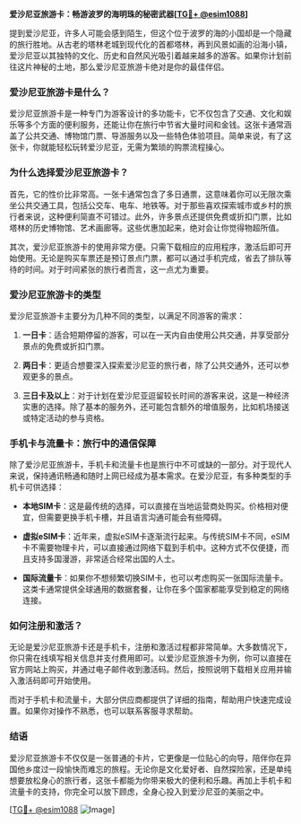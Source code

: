 **爱沙尼亚旅游卡：畅游波罗的海明珠的秘密武器[[TG💪+ @esim1088](https://t.me/s/esim1088)]**

提到爱沙尼亚，许多人可能会感到陌生，但这个位于波罗的海的小国却是一个隐藏的旅行胜地。从古老的塔林老城到现代化的首都塔林，再到风景如画的沿海小镇，爱沙尼亚以其独特的文化、历史和自然风光吸引着越来越多的游客。如果你计划前往这片神秘的土地，那么爱沙尼亚旅游卡绝对是你的最佳伴侣。

### 爱沙尼亚旅游卡是什么？

爱沙尼亚旅游卡是一种专门为游客设计的多功能卡，它不仅包含了交通、文化和娱乐等多个方面的便利服务，还能让你在旅行中节省大量时间和金钱。这张卡通常涵盖了公共交通、博物馆门票、导游服务以及一些特色体验项目。简单来说，有了这张卡，你就能轻松玩转爱沙尼亚，无需为繁琐的购票流程操心。

### 为什么选择爱沙尼亚旅游卡？

首先，它的性价比非常高。一张卡通常包含了多日通票，这意味着你可以无限次乘坐公共交通工具，包括公交车、电车、地铁等。对于那些喜欢探索城市或乡村的旅行者来说，这种便利简直不可错过。此外，许多景点还提供免费或折扣门票，比如塔林的历史博物馆、艺术画廊等。这些优惠加起来，绝对会让你觉得物超所值。

其次，爱沙尼亚旅游卡的使用非常方便。只需下载相应的应用程序，激活后即可开始使用。无论是购买车票还是预订景点门票，都可以通过手机完成，省去了排队等待的时间。对于时间紧张的旅行者而言，这一点尤为重要。

### 爱沙尼亚旅游卡的类型

爱沙尼亚旅游卡主要分为几种不同的类型，以满足不同游客的需求：

1. **一日卡**：适合短期停留的游客，可以在一天内自由使用公共交通，并享受部分景点的免费或折扣门票。
   
2. **两日卡**：更适合想要深入探索爱沙尼亚的旅行者，除了公共交通外，还可以参观更多的景点。

3. **三日卡及以上**：对于计划在爱沙尼亚逗留较长时间的游客来说，这是一种经济实惠的选择。除了基本的服务外，还可能包含额外的增值服务，比如机场接送或特定活动的参与资格。

### 手机卡与流量卡：旅行中的通信保障

除了爱沙尼亚旅游卡，手机卡和流量卡也是旅行中不可或缺的一部分。对于现代人来说，保持通讯畅通和随时上网已经成为基本需求。在爱沙尼亚，有多种类型的手机卡可供选择：

- **本地SIM卡**：这是最传统的选择，可以直接在当地运营商处购买。价格相对便宜，但需要更换手机卡槽，并且语言沟通可能会有些障碍。
  
- **虚拟eSIM卡**：近年来，虚拟eSIM卡逐渐流行起来。与传统SIM卡不同，eSIM卡不需要物理卡片，可以直接通过网络下载到手机中。这种方式不仅便捷，而且支持多国漫游，非常适合经常出国的人士。

- **国际流量卡**：如果你不想频繁切换SIM卡，也可以考虑购买一张国际流量卡。这类卡通常提供全球通用的数据套餐，让你在多个国家都能享受到稳定的网络连接。

### 如何注册和激活？

无论是爱沙尼亚旅游卡还是手机卡，注册和激活过程都非常简单。大多数情况下，你只需在线填写相关信息并支付费用即可。以爱沙尼亚旅游卡为例，你可以直接在官方网站上购买，并通过电子邮件收到激活码。然后，按照说明下载相关应用并输入激活码即可开始使用。

而对于手机卡和流量卡，大部分供应商都提供了详细的指南，帮助用户快速完成设置。如果你对操作不熟悉，也可以联系客服寻求帮助。

### 结语

爱沙尼亚旅游卡不仅仅是一张普通的卡片，它更像是一位贴心的向导，陪伴你在异国他乡度过一段愉快而难忘的旅程。无论你是文化爱好者、自然探险家，还是单纯想要放松身心的旅行者，这张卡都能为你带来极大的便利和乐趣。再加上手机卡和流量卡的支持，你完全可以放下顾虑，全身心投入到爱沙尼亚的美丽之中。

[[TG💪+ @esim1088](https://t.me/s/esim1088) ![Image](https://i.postimg.cc/4NQfJmqS/Snipaste-2025-05-13-00-14-12.png)]